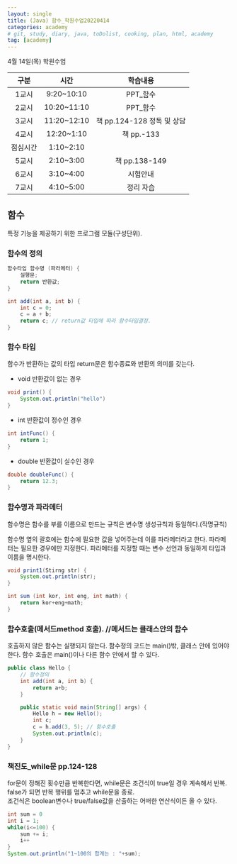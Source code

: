 ```yaml
---
layout: single
title: (Java) 함수_학원수업20220414
categories: academy
# git, study, diary, java, toDolist, cooking, plan, html, academy
tag: [academy] 
---
```


4월 14일(목) 학원수업

|구분|시간|학습내용|
|:--:|:--:|:--:| 
|1교시|9:20~10:10|PPT_함수|
|2교시|10:20~11:10|PPT_함수|
|3교시|11:20~12:10|책 pp.124-128 정독 및 상담|
|4교시|12:20~1:10|책 pp.-133|
|점심시간|1:10~2:10||
|5교시|2:10~3:00|책 pp.138-149|
|6교시|3:10~4:00|시험안내|
|7교시|4:10~5:00|정리 자습|

## 함수

특정 기능을 제공하기 위한 프로그램 모듈(구성단위).


### 함수의 정의
~~~java
함수타입 함수명 (파라메터) {
    실행문;
    return 반환값;
}

int add(int a, int b) {
    int c = 0;
    c = a + b;
    return c; // return값 타입에 따라 함수타입결정.
}
~~~


### 함수 타입

함수가 반환하는 값의 타입
return문은 함수종료와 반환의 의미를 갖는다.

- void 반환값이 없는 경우

~~~java
void print() {
    System.out.println("hello")
}
~~~

- int 반환값이 정수인 경우

~~~java
int intFunc() {
    return 1;
}
~~~

- double 반환값이 실수인 경우

~~~java
double doubleFunc() {
    return 12.3;
}
~~~


### 함수명과 파라메터

함수명은 함수를 부를 이름으로 만드는 규칙은 변수명 생성규칙과 동일하다.(작명규칙)

함수명 옆의 괄호에는 함수에 필요한 값을 넣어주는데 이를 파라메터라고 한다. 파라메터는 필요한 경우에만 지정한다. 파라메터를 지정할 때는 변수 선언과 동일하게 타입과 이름을 명시한다.

~~~ java
void print1(Stirng str) {
    System.out.println(str);
}

int sum (int kor, int eng, int math) {
    return kor+eng+math;
}
~~~


### 함수호출(메서드method 호출). //메서드는 클래스안의 함수

호출하지 않은 함수는 실행되지 않는다.
함수정의 코드는 main()밖, 클래스 안에 있어야한다.
함수 호출은 main()이나 다른 함수 안에서 할 수 있다.

~~~java
public class Hello {
    // 함수정의
    int add(int a, int b) {
        return a+b;
    }

    public static void main(String[] args) {
        Hello h = new Hello();
        int c;
        c = h.add(3, 5); // 함수호출
        System.out.println(c);
    }
}
~~~


### 책진도_while문 pp.124-128

for문이 정해진 횟수만큼 반복한다면, while문은 조건식이 true일 경우 계속해서 반복.  
false가 되면 반복 행위를 멈추고 while문을 종료.     
조건식은 boolean변수나 true/false값을 산출하는 어떠한 연산식이든 올 수 있다.  

~~~java
int sum = 0
int i = 1;
while(i<=100) {
    sum += i;
    i++
}
System.out.println("1~100의 합계는 : "+sum);
~~~